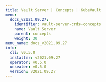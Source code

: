 ```yaml
---
title: Vault Server | Concepts | KubeVault
menu:
  docs_v2021.09.27:
    identifier: vault-server-crds-concepts
    name: Vault Server
    parent: concepts
    weight: 30
menu_name: docs_v2021.09.27
info:
  cli: v0.5.0
  installer: v2021.09.27
  operator: v0.5.0
  unsealer: v0.5.0
  version: v2021.09.27
---
```


